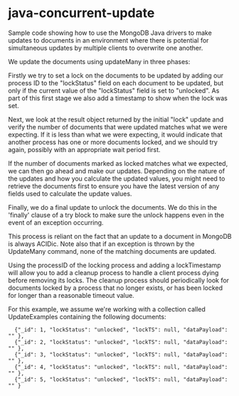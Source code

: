 # java-concurrent-update

  Sample code showing how to use the MongoDB Java drivers to make updates to
  documents in an environment where there is potential for simultaneous updates
  by multiple clients to overwrite one another.

  We update the documents using updateMany in three phases:
        
  Firstly we try to set a lock on the documents to be updated by adding
  our process ID to the "lockStatus" field on each document to be updated,
  but only if the current value of the "lockStatus" field is set to "unlocked".
  As part of this first stage we also add a timestamp to show when the lock was set.
  
  Next, we look at the result object returned by the initial "lock" update and verify
  the number of documents that were updated matches what we were expecting. If it is
  less than what we were expecting, it would indicate that another process has one
  or more documents locked, and we should try again, possibly with an appropriate wait
  period first.
  
  If the number of documents marked as locked matches what we expected, we can then go
  ahead and make our updates. Depending on the nature of the updates and how you calculate
  the updated values, you might need to retrieve the documents first to ensure you have
  the latest version of any fields used to calculate the update values.
  
  Finally, we do a final update to unlock the documents. We do this in the 'finally'
  clause of a try block to make sure the unlock happens even in the event of an
  exception occurring.
  
  This process is reliant on the fact that an update to a document in MongoDB is always
  ACIDic. Note also that if an exception is thrown by the UpdateMany command, none of
  the matching documents are updated.
  
  Using the processID of the locking process and adding a lockTimestamp will allow you
  to add a cleanup process to handle a client process dying before removing its locks. The
  cleanup process should periodically look for documents locked by a process that no
  longer exists, or has been locked for longer than a reasonable timeout value.

  For this example, we assume we're working with a collection called UpdateExamples
  containing the following documents:
  
      {"_id": 1, "lockStatus": "unlocked", "lockTS": null, "dataPayload": "" },
      {"_id": 2, "lockStatus": "unlocked", "lockTS": null, "dataPayload": "" },
      {"_id": 3, "lockStatus": "unlocked", "lockTS": null, "dataPayload": "" },
      {"_id": 4, "lockStatus": "unlocked", "lockTS": null, "dataPayload": "" },
      {"_id": 5, "lockStatus": "unlocked", "lockTS": null, "dataPayload": "" }
        
